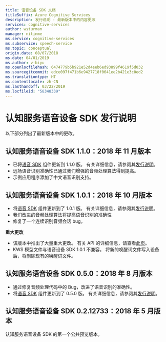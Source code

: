```yaml
---
title: 语音设备 SDK 文档
titleSuffix: Azure Cognitive Services
description: 发行说明 - 最新版本中的内容更改
services: cognitive-services
author: wsturman
manager: nitinme
ms.service: cognitive-services
ms.subservice: speech-service
ms.topic: conceptual
origin.date: 08/07/2018
ms.date: 04/01/2019
ms.author: v-biyu
ms.openlocfilehash: 6474779b5b921e52d4eeb6ed93899f4619f5d032
ms.sourcegitcommit: edce097f471b6e9427718f0641ee2b421e3c0ed2
ms.translationtype: HT
ms.contentlocale: zh-CN
ms.lasthandoff: 03/22/2019
ms.locfileid: "58348339"
---
```

# <a name="release-notes-of-cognitive-services-speech-devices-sdk"></a>认知服务语音设备 SDK 发行说明

以下部分列出了最新版本中的更改。

## <a name="cognitive-services-speech-devices-sdk-110-2018-nov-release"></a>认知服务语音设备 SDK 1.1.0：2018 年 11 月版本 

* 已将[语音 SDK](https://docs.azure.cn/cognitive-services/speech-service/speech-sdk-reference) 组件更新到 1.1.0 版。 有关详细信息，请参阅其[发行说明](https://aka.ms/csspeech/whatsnew)。 
* 远场语音识别准确性已通过我们增强的音频处理算法得到提高。
* 示例应用程序添加了中文语音识别支持。

## <a name="cognitive-services-speech-devices-sdk-101-2018-oct-release"></a>认知服务语音设备 SDK 1.0.1：2018 年 10 月版本 

* 将[语音 SDK](https://docs.azure.cn/cognitive-services/speech-service/speech-sdk-reference) 组件更新到了 1.0.1 版。 有关详细信息，请参阅其[发行说明](https://aka.ms/csspeech/whatsnew)。 
* 我们改进的音频处理算法将提高语音识别的准确性  
* 修复了一个连续识别音频会话 bug。

**重大更改** 

* 该版本中推出了大量重大更改。 有关 API 的详细信息，请查看[此页](https://aka.ms/csspeech/breakingchanges_1_0_0)。 
* KWS 模型文件与语音设备 SDK 1.0.1 不兼容。 将新的唤醒词文件写入设备后，将删除现有的唤醒词文件。 

## <a name="cognitive-services-speech-devices-sdk-050-2018-aug-release"></a>认知服务语音设备 SDK 0.5.0：2018 年 8 月版本

* 通过修复音频处理代码中的 Bug，改进了语音识别的准确性。
* 将[语音 SDK](https://docs.azure.cn/cognitive-services/speech-service/speech-sdk-reference) 组件更新到了 0.5.0 版。 有关详细信息，请参阅其[发行说明](releasenotes.md#cognitive-services-speech-sdk-050-2018-july-release)。

## <a name="cognitive-services-speech-devices-sdk-0212733-2018-may-release"></a>认知服务语音设备 SDK 0.2.12733：2018 年 5 月版本

认知服务语音设备 SDK 的第一个公共预览版本。
